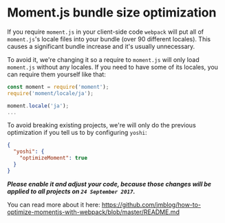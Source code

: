 # Moment.js bundle size optimization

If you require `moment.js` in your client-side code `webpack` will put all of `moment.js`'s locale files into your bundle (over 90 different locales). This causes a significant bundle increase and it's usually unnecessary.

To avoid it, we're changing it so a require to `moment.js` will only load `moment.js` without any locales. If you need to have some of its locales, you can require them yourself like that:

```js
const moment = require('moment');
require('moment/locale/ja');

moment.locale('ja');
...
```

To avoid breaking existing projects, we're will only do the previous optimization if you tell us to by configuring `yoshi`:

```json
{
  "yoshi": {
    "optimizeMoment": true
  }
}
```

***Please enable it and adjust your code, because those changes will be applied to all projects on **`24 September 2017`**.***

You can read more about it here: https://github.com/jmblog/how-to-optimize-momentjs-with-webpack/blob/master/README.md
